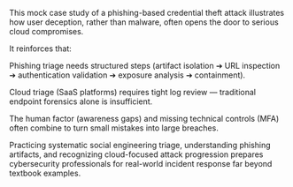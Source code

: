 This mock case study of a phishing-based credential theft attack illustrates how user deception, rather than malware, often opens the door to serious cloud compromises.

It reinforces that:

Phishing triage needs structured steps (artifact isolation ➔ URL inspection ➔ authentication validation ➔ exposure analysis ➔ containment).

Cloud triage (SaaS platforms) requires tight log review — traditional endpoint forensics alone is insufficient.

The human factor (awareness gaps) and missing technical controls (MFA) often combine to turn small mistakes into large breaches.

Practicing systematic social engineering triage, understanding phishing artifacts, and recognizing cloud-focused attack progression prepares cybersecurity professionals for real-world incident response far beyond textbook examples.
